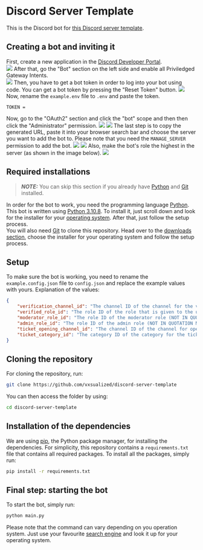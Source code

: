 # Discord Server Template
This is the Discord bot for [this Discord server template](https://discord.new/CTX2M8MF4mun).

## Creating a bot and inviting it
First, create a new application in the [Discord Developer Portal](https://discord.com/developers/applications).\
<img src="https://zip.lynix.me/u/eJzia0.png">
After that, go the "Bot" section on the left side and enable all Priviledged Gateway Intents.\
<img src="https://zip.lynix.me/u/LBYJGi.png">
Then, you have to get a bot token in order to log into your bot using code. You can get a bot token by pressing the "Reset Token" button.
<img src="https://zip.lynix.me/u/mHpyxQ.png">
Now, rename the `example.env` file to `.env` and paste the token.
```
TOKEN = 
```
Now, go to the "OAuth2" section and click the "bot" scope and then then click the "Administrator" permission.
<img src="https://zip.lynix.me/u/Jk1ZVa.png">
<img src="https://zip.lynix.me/u/OBjtfC.png">
The last step is to copy the generated URL, paste it into your browser search bar and choose the server you want to add the bot to. Please note that you need the `MANAGE_SERVER` permission to add the bot.
<img src="https://zip.lynix.me/u/krp3BO.png">
<img src="https://zip.lynix.me/u/ZPhWZ1.png">
Also, make the bot's role the highest in the server (as shown in the image below).
<img src="https://zip.lynix.me/u/mbWEB6.png">

## Required installations
> **_NOTE:_**  You can skip this section if you already have [Python](https://python.org) and [Git](https://git-scm.com) installed.

In order for the bot to work, you need the programming language [Python](https://python.org). This bot is written using [Python 3.10.8](https://www.python.org/downloads/release/python-3108). To install it, just scroll down and look for the installer for your [operating system](https://en.wikipedia.org/wiki/Operating_system). After that, just follow the setup process.\
You will also need [Git](https://git-scm.com) to clone this repository. Head over to the [downloads section](https://git-scm.com/downloads), choose the installer for your operating system and follow the setup process.

## Setup
To make sure the bot is working, you need to rename the `example.config.json` file to `config.json` and replace the example values with yours. Explanation of the values:
```json
{
    "verification_channel_id": "The channel ID of the channel for the verification message (NOT IN QUOTATION MARKS)",
    "verified_role_id": "The role ID of the role that is given to the user when verifying (NOT IN QUOTATION MARKS)",
    "moderator_role_id": "The role ID of the moderator role (NOT IN QUOTATION MARKS)",
    "admin_role_id": "The role ID of the admin role (NOT IN QUOTATION MARKS)",
    "ticket_opening_channel_id": "The channel ID of the channel for opening a ticket (NOT IN QUOTATION MARKS)",
    "ticket_category_id": "The category ID of the category for the ticket channels (NOT IN QUOTATION MARKS)"
}
```

## Cloning the repository
For cloning the repository, run:
```bash
git clone https://github.com/vxsualized/discord-server-template
```
You can then access the folder by using:
```bash
cd discord-server-template
```

## Installation of the dependencies
We are using [pip](https://en.wikipedia.org/wiki/Pip_(package_manager)), the Python package manager, for installing the dependencies. For simplicity, this repository contains a `requirements.txt` file that contains all required packages. To install all the packages, simply run:
```bash
pip install -r requirements.txt
```

## Final step: starting the bot
To start the bot, simply run:
```bash
python main.py
```
Please note that the command can vary depending on you operation system. Just use your favourite [search engine](https://en.wikipedia.org/wiki/Search_engine) and look it up for your operating system.